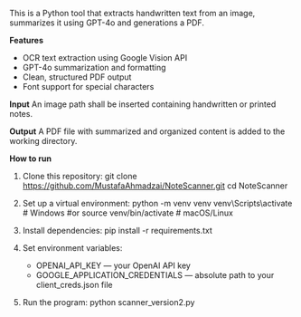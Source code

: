 This is a Python tool that extracts handwritten text from an image, summarizes it using GPT-4o and generations a PDF.

**Features**
- OCR text extraction using Google Vision API
- GPT-4o summarization and formatting
- Clean, structured PDF output
- Font support for special characters

**Input**
An image path shall be inserted containing handwritten or printed notes.

**Output**
A PDF file with summarized and organized content is added to the working directory.

**How to run**
1. Clone this repository:
   git clone https://github.com/MustafaAhmadzai/NoteScanner.git
   cd NoteScanner

3. Set up a virtual environment:
   python -m venv venv
   venv\Scripts\activate  # Windows
   #or
   source venv/bin/activate  # macOS/Linux

4. Install dependencies:
   pip install -r requirements.txt

5. Set environment variables:
   - OPENAI_API_KEY — your OpenAI API key
   - GOOGLE_APPLICATION_CREDENTIALS — absolute path to your client_creds.json file

6. Run the program:
   python scanner_version2.py


